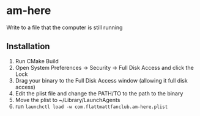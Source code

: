 # am-here
Write to a file that the computer is still running

## Installation
1) Run CMake Build
2) Open System Preferences -> Security -> Full Disk Access and click the Lock
3) Drag your binary to the Full Disk Access window (allowing it full disk access)
4) Edit the plist file and change the PATH/TO to the path to the binary
5) Move the plist to ~/Library/LaunchAgents
6) run `launchctl load -w com.flattmattfanclub.am-here.plist`
